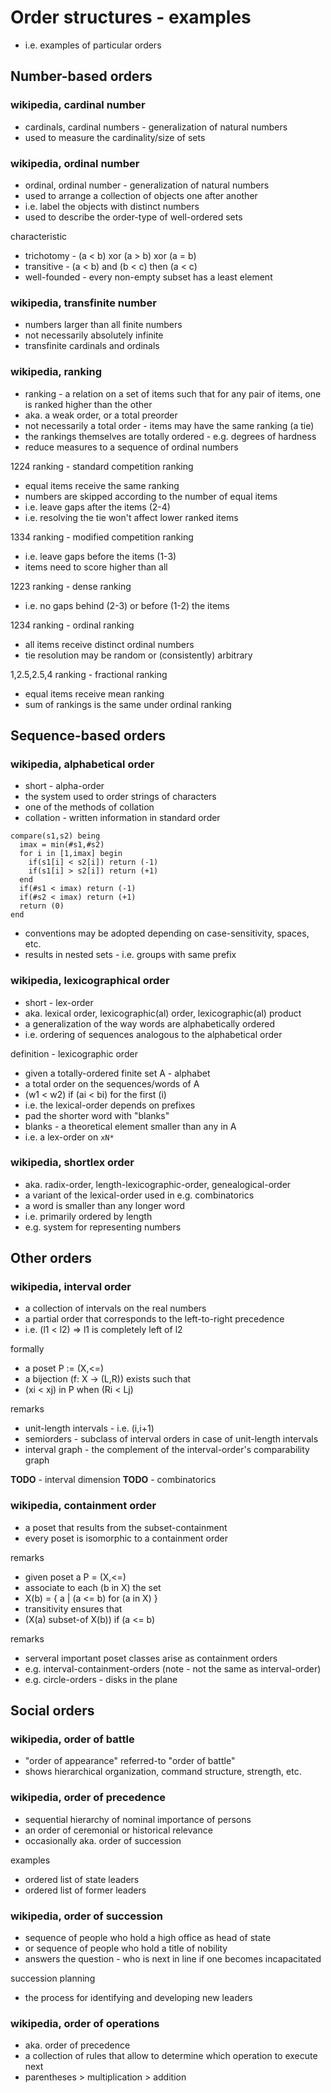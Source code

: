 
<!-- ======================================================================= -->
# Order structures - examples

* i.e. examples of particular orders

<!-- ======================================================================= -->
## Number-based orders

### wikipedia, cardinal number

* cardinals, cardinal numbers - generalization of natural numbers
* used to measure the cardinality/size of sets

### wikipedia, ordinal number

* ordinal, ordinal number - generalization of natural numbers
* used to arrange a collection of objects one after another
* i.e. label the objects with distinct numbers
* used to describe the order-type of well-ordered sets

characteristic

* trichotomy - (a < b) xor (a > b) xor (a = b)
* transitive - (a < b) and (b < c) then (a < c)
* well-founded - every non-empty subset has a least element

### wikipedia, transfinite number

* numbers larger than all finite numbers
* not necessarily absolutely infinite
* transfinite cardinals and ordinals

### wikipedia, ranking

* ranking - a relation on a set of items such that
  for any pair of items, one is ranked higher than the other
* aka. a weak order, or a total preorder
* not necessarily a total order - items may have the same ranking (a tie)
* the rankings themselves are totally ordered - e.g. degrees of hardness
* reduce measures to a sequence of ordinal numbers

1224 ranking - standard competition ranking

* equal items receive the same ranking
* numbers are skipped according to the number of equal items
* i.e. leave gaps after the items (2-4)
* i.e. resolving the tie won't affect lower ranked items

1334 ranking - modified competition ranking

* i.e. leave gaps before the items (1-3)
* items need to score higher than all

1223 ranking - dense ranking

* i.e. no gaps behind (2-3) or before (1-2) the items

1234 ranking - ordinal ranking

* all items receive distinct ordinal numbers
* tie resolution may be random or (consistently) arbitrary

1,2.5,2.5,4 ranking - fractional ranking

* equal items receive mean ranking
* sum of rankings is the same under ordinal ranking

<!-- ======================================================================= -->
## Sequence-based orders

### wikipedia, alphabetical order

* short - alpha-order
* the system used to order strings of characters
* one of the methods of collation
* collation - written information in standard order

```
compare(s1,s2) being
  imax = min(#s1,#s2)
  for i in [1,imax] begin
    if(s1[i] < s2[i]) return (-1)
    if(s1[i] > s2[i]) return (+1)
  end
  if(#s1 < imax) return (-1)
  if(#s2 < imax) return (+1)
  return (0)
end
```

* conventions may be adopted depending on case-sensitivity, spaces, etc.
* results in nested sets - i.e. groups with same prefix

### wikipedia, lexicographical order

* short - lex-order
* aka. lexical order, lexicographic(al) order, lexicographic(al) product
* a generalization of the way words are alphabetically ordered
* i.e. ordering of sequences analogous to the alphabetical order

definition - lexicographic order

* given a totally-ordered finite set A - alphabet
* a total order on the sequences/words of A
* (w1 < w2) if (ai < bi) for the first (i)
* i.e. the lexical-order depends on prefixes
* pad the shorter word with "blanks"
* blanks - a theoretical element smaller than any in A
* i.e. a lex-order on `xN*`

### wikipedia, shortlex order

* aka. radix-order, length-lexicographic-order, genealogical-order
* a variant of the lexical-order used in e.g. combinatorics
* a word is smaller than any longer word
* i.e. primarily ordered by length
* e.g. system for representing numbers

<!-- ======================================================================= -->
## Other orders

### wikipedia, interval order

* a collection of intervals on the real numbers
* a partial order that corresponds to the left-to-right precedence
* i.e. (l1 < l2) => l1 is completely left of l2

formally

* a poset P := (X,<=)
* a bijection (f: X -> (L,R)) exists such that
* (xi < xj) in P when (Ri < Lj)

remarks

* unit-length intervals - i.e. (i,i+1)
* semiorders - subclass of interval orders in case of unit-length intervals
* interval graph - the complement of the interval-order's comparability graph

**TODO** - interval dimension
**TODO** - combinatorics

### wikipedia, containment order

* a poset that results from the subset-containment
* every poset is isomorphic to a containment order

remarks

* given poset a P = (X,<=)
* associate to each (b in X) the set
* X(b) = { a | (a <= b) for (a in X) }
* transitivity ensures that
* (X(a) subset-of X(b)) if (a <= b)

remarks

* serveral important poset classes arise as containment orders
* e.g. interval-containment-orders (note - not the same as interval-order)
* e.g. circle-orders - disks in the plane

<!-- ======================================================================= -->
## Social orders

### wikipedia, order of battle

* "order of appearance" referred-to "order of battle"
* shows hierarchical organization, command structure, strength, etc.

### wikipedia, order of precedence

* sequential hierarchy of nominal importance of persons
* an order of ceremonial or historical relevance
* occasionally aka. order of succession

examples

* ordered list of state leaders
* ordered list of former leaders

### wikipedia, order of succession

* sequence of people who hold a high office as head of state
* or sequence of people who hold a title of nobility
* answers the question - who is next in line if one becomes incapacitated

succession planning

* the process for identifying and developing new leaders

### wikipedia, order of operations

* aka. order of precedence
* a collection of rules that allow to determine which operation to execute next
* parentheses > multiplication > addition
